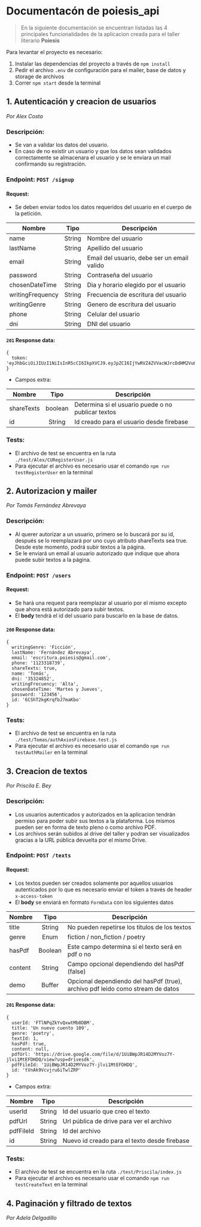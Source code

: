 # Documentacón de poiesis_api

> En la siguiente documentación se encuentran listadas las 4 principales funcionalidades de la aplicacion creada para el taller literario **Poiesis**

Para levantar el proyecto es necesario:
1. Instalar las dependencias del proyecto a través de `npm install`
2. Pedir el archivo `.env` de configuración para el mailer, base de datos y storage de archivos
3. Correr `npm start` desde la terminal

## 1. Autenticación y creacion de usuarios
*Por Alex Costa*

### Descripción:

- Se van a validar los datos del usuario.
- En caso de no existir un usuario y que los datos sean validados correctamente se almacenara el usuario y se le enviara un mail confirmando su registración.

### Endpoint: `POST /signup`

#### Request:
- Se deben enviar todos los datos requeridos del usuario en el cuerpo de la petición.

| Nombre   |  Tipo  | Descripción                    |
| -------- | :----: | ------------------------------ |
| name     |  String   | Nombre del usuario |
| lastName     |  String   | Apellido del usuario |
| email     |  String   | Email del usuario, debe ser un email valido |
| password   | String | Contraseña del usuario |
| chosenDateTime   | String | Dia y horario elegido por el usuario |
| writingFrequency   | String | Frecuencia de escritura del usuario |
| writingGenre   | String | Genero de escritura del usuario |
| phone   | String | Celular del usuario |
| dni   | String | DNI del usuario |

#### `201` Response data:

```
{
  token: 'eyJhbGciOiJIUzI1NiIsInR5cCI6IkpXVCJ9.eyJpZCI6IjYwRVZ4ZVVacWJrcDdHM2VuQ0tjIiwiaWF0IjoxNjI0Mjg2NjI4fQ.NE06_k9FMVCJvp2bmcCu7tsvBO5YKTmoQwnJa4Rz1qQ'    
}
```
- Campos extra:

| Nombre   |  Tipo  | Descripción                    |
| -------- | :----: | ------------------------------ |
| shareTexts     |  boolean   | Determina si el usuario puede o no publicar textos |
| id     |  String   | Id creado para el usuario desde firebase |

### Tests: 
- El archivo de test se encuentra en la ruta `./test/Alex/CURegisterUser.js`
- Para ejecutar el archivo es necesario usar el comando `npm run testRegisterUser` en la terminal


## 2. Autorizacion y mailer
*Por Tomás Fernández Abrevaya*

### Descripción:

- Al querer autorizar a un usuario, primero se lo buscará por su id, después se lo reemplazará por uno cuyo atributo shareTexts sea true. Desde este momento, podrá subir textos a la página.
- Se le enviará un email al usuario autorizado que indique que ahora puede subir textos a la página.

### Endpoint: `POST /users`

#### Request:
- Se hará una request para reemplazar al usuario por el mismo excepto que ahora está autorizado para subir textos.
- El **body** tendrá el id del usuario para buscarlo en la base de datos.

#### `200` Response data:

```
{
  writingGenre: 'Ficción',
  lastName: 'Fernández Abrevaya',
  email: 'escritura.poiesis@gmail.com',
  phone: '1123318739',
  shareTexts: true,
  name: 'Tomás',
  dni: '35324852',
  writingFrecuency: 'Alta',
  chosenDateTime: 'Martes y Jueves',
  password: '123456',
  id: '6CShT2kgKrqfbJ7maKbo'
}
```

### Tests: 
- El archivo de test se encuentra en la ruta `./test/Tomas/authAxiosFirebase.test.js`
- Para ejecutar el archivo es necesario usar el comando `npm run testAuthMailer` en la terminal


## 3. Creacion de textos
*Por Priscila E. Bey*

### Descripción:

- Los usuarios autenticados y autorizados en la aplicacion tendrán permiso para poder subir sus textos a la plataforma. Los mismos pueden ser en forma de texto pleno o como archivo PDF. 
- Los archivos serán subidos al drive del taller y podran ser visualizados gracias a la URL pública devuelta por el mismo Drive.

### Endpoint: `POST /texts`

#### Request:
- Los textos pueden ser creados solamente por aquellos usuarios autenticados por lo que es necesario enviar el token a través de header `x-access-token`
- El **body** se enviará en formato `FormData` con los siguientes datos

| Nombre   |  Tipo  | Descripción                    |
| -------- | :----: | ------------------------------ |
| title     |  String   | No pueden repetirse los titulos de los textos |
| genre   | Enum | fiction / non_fiction / poetry |
| hasPdf | Boolean | Este campo determina si el texto será en pdf o no|
| content     |  String   | Campo opcional dependiendo del hasPdf (false) |
| demo      | Buffer | Opcional dependiendo del hasPdf (true), archivo pdf leido como stream de datos |

#### `201` Response data:

```
{
  userId: 'FTlNPqZkYvQxwtMb0DBM',
  title: 'Un nuevo cuento 109',
  genre: 'poetry',
  textId: 1,
  hasPdf: true,
  content: null,
  pdfUrl: 'https://drive.google.com/file/d/1UiBWpJR14D2MYVoz7Y-jlvi1MtEFDHDQ/view?usp=drivesdk',
  pdfFileId: '1UiBWpJR14D2MYVoz7Y-jlvi1MtEFDHDQ',
  id: 'tVnAk9Vcvjru6iTwlZRP'
}
```
- Campos extra:

| Nombre   |  Tipo  | Descripción                    |
| -------- | :----: | ------------------------------ |
| userId     |  String   | Id del usuario que creo el texto |
| pdfUrl   | String | Url pública de drive para ver el archivo |
| pdfFileId | String | Id del archivo |
| id     |  String   | Nuevo id creado para el texto desde firebase |

### Tests: 
- El archivo de test se encuentra en la ruta `./test/Priscila/index.js`
- Para ejecutar el archivo es necesario usar el comando `npm run testCreateText` en la terminal


## 4. Paginación y filtrado de textos
*Por Adela Delgadillo*
